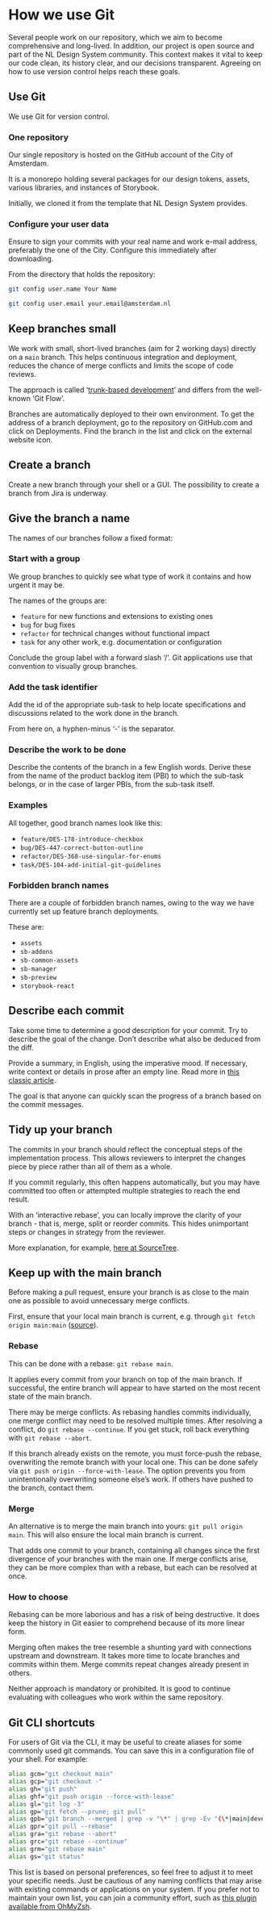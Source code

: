 # How we use Git

Several people work on our repository, which we aim to become comprehensive and long-lived. In addition, our project is open source and part of the NL Design System community. This context makes it vital to keep our code clean, its history clear, and our decisions transparent. Agreeing on how to use version control helps reach these goals.

## Use Git

We use Git for version control.

### One repository

Our single repository is hosted on the GitHub account of the City of Amsterdam.

It is a monorepo holding several packages for our design tokens, assets, various libraries, and instances of Storybook.

Initially, we cloned it from the template that NL Design System provides.

### Configure your user data

Ensure to sign your commits with your real name and work e-mail address, preferably the one of the City. Configure this immediately after downloading.

From the directory that holds the repository:

```bash
git config user.name Your Name

git config user.email your.email@amsterdam.nl
```

## Keep branches small

We work with small, short-lived branches (aim for 2 working days) directly on a `main` branch. This helps continuous integration and deployment, reduces the chance of merge conflicts and limits the scope of code reviews.

The approach is called ‘[trunk-based development](https://trunkbaseddevelopment.com/)’ and differs from the well-known ‘Git Flow’.

Branches are automatically deployed to their own environment. To get the address of a branch deployment, go to the repository on GitHub.com and click on Deployments. Find the branch in the list and click on the external website icon.

## Create a branch

Create a new branch through your shell or a GUI. The possibility to create a branch from Jira is underway.

## Give the branch a name

The names of our branches follow a fixed format:

### Start with a group

We group branches to quickly see what type of work it contains and how urgent it may be.

The names of the groups are:

- `feature` for new functions and extensions to existing ones
- `bug` for bug fixes
- `refactor` for technical changes without functional impact
- `task` for any other work, e.g. documentation or configuration

Conclude the group label with a forward slash ‘/’. Git applications use that convention to visually group branches.

### Add the task identifier

Add the id of the appropriate sub-task to help locate specifications and discussions related to the work done in the branch.

From here on, a hyphen-minus ‘-’ is the separator.

### Describe the work to be done

Describe the contents of the branch in a few English words. Derive these from the name of the product backlog item (PBI) to which the sub-task belongs, or in the case of larger PBIs, from the sub-task itself.

### Examples

All together, good branch names look like this:

- `feature/DES-178-introduce-checkbox`
- `bug/DES-447-correct-button-outline`
- `refactor/DES-368-use-singular-for-enums`
- `task/DES-104-add-initial-git-guidelines`

### Forbidden branch names

There are a couple of forbidden branch names, owing to the way we have currently set up feature branch deployments.

These are:

- `assets`
- `sb-addons`
- `sb-common-assets`
- `sb-manager`
- `sb-preview`
- `storybook-react`

## Describe each commit

Take some time to determine a good description for your commit. Try to describe the goal of the change. Don’t describe what also be deduced from the diff.

Provide a summary, in English, using the imperative mood. If necessary, write context or details in prose after an empty line. Read more in [this classic article](https://cbea.ms/git-commit/).

The goal is that anyone can quickly scan the progress of a branch based on the commit messages.

## Tidy up your branch

The commits in your branch should reflect the conceptual steps of the implementation process. This allows reviewers to interpret the changes piece by piece rather than all of them as a whole.

If you commit regularly, this often happens automatically, but you may have committed too often or attempted multiple strategies to reach the end result.

With an ‘interactive rebase’, you can locally improve the clarity of your branch - that is, merge, split or reorder commits. This hides unimportant steps or changes in strategy from the reviewer.

More explanation, for example, [here at SourceTree](https://www.atlassian.com/blog/sourcetree/interactive-rebase-sourcetree).

## Keep up with the main branch

Before making a pull request, ensure your branch is as close to the main one as possible to avoid unnecessary merge conflicts.

First, ensure that your local main branch is current, e.g. through `git fetch origin main:main` ([source](https://stackoverflow.com/a/17722977/2169092)).

### Rebase

This can be done with a rebase: `git rebase main`.

It applies every commit from your branch on top of the main branch. If successful, the entire branch will appear to have started on the most recent state of the main branch.

There may be merge conflicts. As rebasing handles commits individually, one merge conflict may need to be resolved multiple times. After resolving a conflict, do `git rebase --continue`. If you get stuck, roll back everything with `git rebase --abort`.

If this branch already exists on the remote, you must force-push the rebase, overwriting the remote branch with your local one. This can be done safely via `git push origin --force-with-lease`. The option prevents you from unintentionally overwriting someone else’s work. If others have pushed to the branch, contact them.

### Merge

An alternative is to merge the main branch into yours: `git pull origin main`. This will also ensure the local main branch is current.

That adds one commit to your branch, containing all changes since the first divergence of your branches with the main one. If merge conflicts arise, they can be more complex than with a rebase, but each can be resolved at once.

### How to choose

Rebasing can be more laborious and has a risk of being destructive. It does keep the history in Git easier to comprehend because of its more linear form.

Merging often makes the tree resemble a shunting yard with connections upstream and downstream. It takes more time to locate branches and commits within them. Merge commits repeat changes already present in others.

Neither approach is mandatory or prohibited. It is good to continue evaluating with colleagues who work within the same repository.

## Git CLI shortcuts

For users of Git via the CLI, it may be useful to create aliases for some commonly used git commands. You can save this in a configuration file of your shell. For example:

```bash
alias gcm="git checkout main"
alias gcp="git checkout -"
alias gh="git push"
alias ghf="git push origin --force-with-lease"
alias gl="git log -3"
alias gp="git fetch --prune; git pull"
alias gpb="git branch --merged | grep -v "\*" | grep -Ev "(\*|main|develop)" | xargs -n 1 git branch -d"
alias gpr="git pull --rebase"
alias gra="git rebase --abort"
alias grc="git rebase --continue"
alias grm="git rebase main"
alias gs="git status"
```

This list is based on personal preferences, so feel free to adjust it to meet your specific needs. Just be cautious of any naming conflicts that may arise with existing commands or applications on your system. If you prefer not to maintain your own list, you can join a community effort, such as [this plugin available from OhMyZsh](https://github.com/ohmyzsh/ohmyzsh/tree/master/plugins/git).
